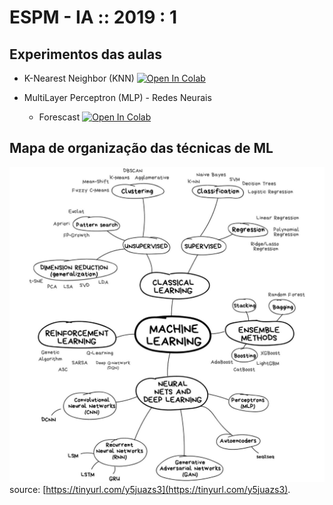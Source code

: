 # ESPM - IA :: 2019 : 1

## Experimentos das aulas

- K-Nearest Neighbor (KNN) [![Open In Colab](https://colab.research.google.com/assets/colab-badge.svg)](https://colab.research.google.com/github/hsandmann/espm.ml/blob/master/knn/knn.ipynb)

- MultiLayer Perceptron (MLP) - Redes Neurais
  - Forescast [![Open In Colab](https://colab.research.google.com/assets/colab-badge.svg)](https://colab.research.google.com/github/hsandmann/espm.ml/blob/master/mlp/forecasting.ipynb)

## Mapa de organização das técnicas de ML

![Mapa](assets/img/ml_map.png)
source: [https://tinyurl.com/y5juazs3](https://tinyurl.com/y5juazs3).
